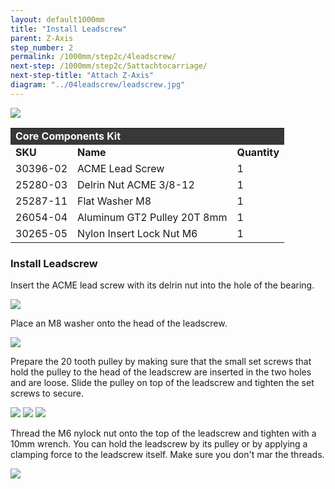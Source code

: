 ```yaml
---
layout: default1000mm
title: "Install Leadscrew"
parent: Z-Axis
step_number: 2
permalink: /1000mm/step2c/4leadscrew/
next-step: /1000mm/step2c/5attachtocarriage/
next-step-title: "Attach Z-Axis"
diagram: "../04leadscrew/leadscrew.jpg"
---
```

<img src="../../step2/photo/jpfs_DSC2705.jpg">

<table>
  <tr>
    <td style="color:#fff;background: #383838" colspan="3">
      <b>Core Components Kit</b>
    </td>
  </tr>
  <tr>
    <td>
      <b>SKU</b>
    </td>
    <td>
      <b>Name</b>
    </td>
    <td>
      <b>Quantity</b>
    </td>
  </tr>
  <tr>
    <td>
      30396-02
    </td>
    <td>
      ACME Lead Screw
    </td>
    <td>
      1
    </td>
  </tr>
  <tr>
    <td>
      25280-03
    </td>
    <td>
      Delrin Nut ACME 3/8-12
    </td>
    <td>
      1
    </td>
  </tr>
  <tr>
    <td>
      25287-11
    </td>
    <td>
      Flat Washer M8
    </td>
    <td>
      1
    </td>
  </tr>
  <tr>
    <td>
      26054-04
    </td>
    <td>
      Aluminum GT2 Pulley 20T 8mm
    </td>
    <td>
      1
    </td>
  </tr>
  <tr>
    <td>
      30265-05
    </td>
    <td>
      Nylon Insert Lock Nut M6
    </td>
    <td>
      1
    </td>
  </tr>
</table>


<h3>Install Leadscrew</h3>

Insert the ACME lead screw with its delrin nut into the hole of the bearing.

<img src="../../step2/photo/jpfs_DSC2689.jpg">

Place an M8 washer onto the head of the leadscrew.

<img src="../../step2/photo/jpfs_DSC2691.jpg">

Prepare the 20 tooth pulley by making sure that the small set screws that hold the pulley to the head of the leadscrew are inserted in the two holes and are loose. Slide the pulley on top of the leadscrew and tighten the set screws to secure.

<img src="../../step2/photo/jpfs_DSC2696.jpg">
<img src="../../step2/photo/jpfs_DSC2701.jpg">
<img src="../../step2/photo/jpfs_DSC2704.jpg">

Thread the M6 nylock nut onto the top of the leadscrew and tighten with a 10mm wrench. You can hold the leadscrew by its pulley or by applying a clamping force to the leadscrew itself. Make sure you don't mar the threads.

<img src="../../step2/photo/jpfs_DSC2705.jpg">

